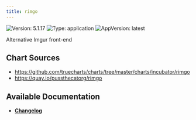 ```yaml
---
title: rimgo
---
```


![Version: 5.1.17](https://img.shields.io/badge/Version-5.1.17-informational?style=flat-square) ![Type: application](https://img.shields.io/badge/Type-application-informational?style=flat-square) ![AppVersion: latest](https://img.shields.io/badge/AppVersion-latest-informational?style=flat-square)

Alternative Imgur front-end

## Chart Sources

- https://github.com/truecharts/charts/tree/master/charts/incubator/rimgo
- https://quay.io/pussthecatorg/rimgo

## Available Documentation

- [**Changelog**](./CHANGELOG.md)
